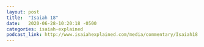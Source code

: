 ```yaml
---
layout: post
title:  "Isaiah 18"
date:   2020-06-28-10:20:18 -0500
categories: isaiah-explained
podcast_link: http://www.isaiahexplained.com/media/commentary/Isaiah18.mp3
---
```

